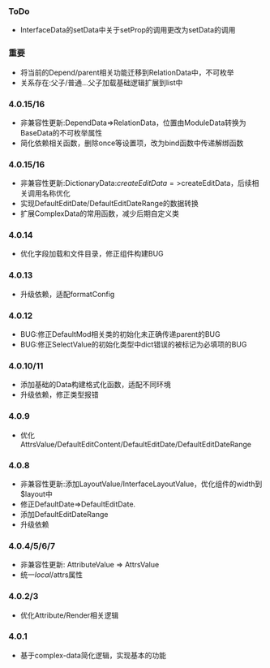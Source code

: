 ### ToDo
- InterfaceData的setData中关于setProp的调用更改为setData的调用

### 重要
- 将当前的Depend/parent相关功能迁移到RelationData中，不可枚举
- 关系存在:父子/普通...父子加载基础逻辑扩展到list中

### 4.0.15/16
- 非兼容性更新:DependData=>RelationData，位置由ModuleData转换为BaseData的不可枚举属性
- 简化依赖相关函数，删除once等设置项，改为bind函数中传递解绑函数

### 4.0.15/16
- 非兼容性更新:DictionaryData:$createEditData=>$createEditData，后续相关调用名称优化
- 实现DefaultEditDate/DefaultEditDateRange的数据转换
- 扩展ComplexData的常用函数，减少后期自定义类

### 4.0.14
- 优化字段加载和文件目录，修正组件构建BUG

### 4.0.13
- 升级依赖，适配formatConfig

### 4.0.12
- BUG:修正DefaultMod相关类的初始化未正确传递parent的BUG
- BUG:修正SelectValue的初始化类型中dict错误的被标记为必填项的BUG

### 4.0.10/11
- 添加基础的Data构建格式化函数，适配不同环境
- 升级依赖，修正类型报错

### 4.0.9
- 优化AttrsValue/DefaultEditContent/DefaultEditDate/DefaultEditDateRange

### 4.0.8
- 非兼容性更新:添加LayoutValue/InterfaceLayoutValue，优化组件的width到$layout中
- 修正DefaultDate=>DefaultEditDate.
- 添加DefaultEditDateRange
- 升级依赖

### 4.0.4/5/6/7
- 非兼容性更新: AttributeValue => AttrsValue
- 统一$local/$attrs属性

### 4.0.2/3
- 优化Attribute/Render相关逻辑

### 4.0.1
- 基于complex-data简化逻辑，实现基本的功能
